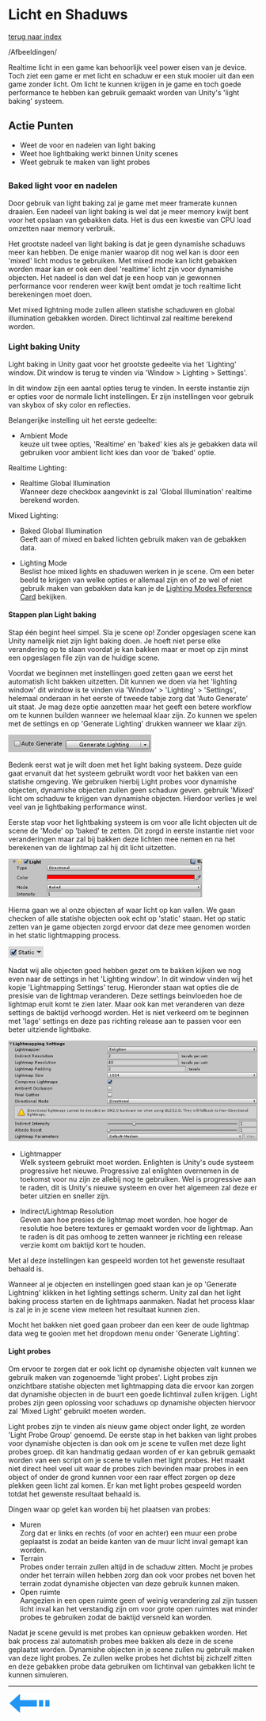 # Licht en Shaduws
[terug naar index](/Index.md#unity-settings)  

/Afbeeldingen/

Realtime licht in een game kan behoorlijk veel power eisen van je device. Toch ziet een game er met licht en schaduw er een stuk mooier uit 
dan een game zonder licht. Om licht te kunnen krijgen in je game en toch goede performance te hebben kan gebruik gemaakt worden van Unity's 
'light baking' systeem.  

## Actie Punten
* Weet de voor en nadelen van light baking
* Weet hoe lightbaking werkt binnen Unity scenes
* Weet gebruik te maken van light probes
##  

### Baked light voor en nadelen 

Door gebruik van light baking zal je game met meer framerate kunnen draaien. Een nadeel van light baking is wel dat je meer memory kwijt bent voor 
het opslaan van gebakken data. Het is dus een kwestie van CPU load omzetten naar memory verbruik.

Het grootste nadeel van light baking is dat je geen dynamishe schaduws meer kan hebben. De enige manier waarop dit nog wel kan is door een 'mixed' 
licht modus te gebruiken. Met mixed mode kan licht gebakken worden maar kan er ook een deel 'realtime' licht zijn voor dynamishe objecten. Het nadeel 
is dan wel dat je een hoop van je gewonnen performance voor renderen weer kwijt bent omdat je toch realtime licht berekeningen moet doen.

Met mixed lightning mode zullen alleen statishe schaduwen en global illumination gebakken worden. Direct lichtinval zal realtime berekend worden.  

### Light baking Unity

Light baking in Unity gaat voor het grootste gedeelte via het 'Lighting' window. Dit window is terug te vinden via 'Window > Lighting > Settings'.  

In dit window zijn een aantal opties terug te vinden. In eerste instantie zijn er opties voor de normale licht instellingen. Er zijn instellingen 
voor gebruik van skybox of sky color en reflecties.  

Belangerijke instelling uit het eerste gedeelte:  
* Ambient Mode  
keuze uit twee opties, 'Realtime' en 'baked' kies als je gebakken data wil gebruiken voor ambient licht kies dan voor de 'baked' optie.

Realtime Lighting:   
* Realtime Global Illumination  
Wanneer deze checkbox aangevinkt is zal 'Global Illumination' realtime berekend worden.

Mixed Lighting:   
* Baked Global Illumination  
Geeft aan of mixed en baked lichten gebruik maken van de gebakken data.  

* Lighting Mode  
Beslist hoe mixed lights en shaduwen werken in je scene. Om een beter beeld te krijgen van welke opties er allemaal zijn en of ze wel of niet gebruik 
maken van gebakken data kan je de [Lighting Modes Reference Card](/UnitySettings/LightingModesCard.md) bekijken.  

#### Stappen plan Light baking  

Stap één begint heel simpel. Sla je scene op! Zonder opgeslagen scene kan Unity namelijk niet zijn light baking doen. Je hoeft niet perse elke verandering op te slaan 
voordat je kan bakken maar er moet op zijn minst een opgeslagen file zijn van de huidige scene.  

Voordat we beginnen met instellingen goed zetten gaan we eerst het automatish licht bakken uitzetten. Dit kunnen we doen via het 'lighting window' 
dit window is te vinden via 'Window' > 'Lighting' > 'Settings', helemaal onderaan in het eerste of tweede tabje zorg dat 'Auto Generate' uit staat. 
Je mag deze optie aanzetten maar het geeft een betere workflow om te kunnen builden wanneer we helemaal klaar zijn. Zo kunnen we spelen met de 
settings en op 'Generate Lighting' drukken wanneer we klaar zijn.  

![LichtShaduw_AutoGenerate](/Afbeeldingen/LichtShaduw_AutoGenerate.png)  

Bedenk eerst wat je wilt doen met het light baking systeem. Deze guide gaat ervanuit dat het systeem gebruikt wordt voor het bakken van een statishe 
omgeving. We gebruiken hierbij Light probes voor dynamishe objecten, dynamishe objecten zullen geen schaduw geven. gebruik 'Mixed' licht om schaduw 
te krijgen van dynamishe objecten. Hierdoor verlies je wel veel van je lightbaking performance winst.

Eerste stap voor het lightbaking systeem is om voor alle licht objecten uit de scene de 'Mode' op 'baked' te zetten. Dit zorgd in eerste instantie 
niet voor veranderingen maar zal bij bakken deze lichten mee nemen en na het berekenen van de lightmap zal hij dit licht uitzetten.  

![LichtShaduw_BakedMode](/Afbeeldingen/LichtShaduw_BakedMode.png)  

Hierna gaan we al onze objecten af waar licht op kan vallen. We gaan checken of alle statishe objecten ook echt op 'static' staan. Het op static 
zetten van je game objecten zorgd ervoor dat deze mee genomen worden in het static lightmapping process. 

![LichShaduw_StaticObjects](/Afbeeldingen/LichShaduw_StaticObjects.png)  

Nadat wij alle objecten goed hebben gezet om te bakken kijken we nog even naar de settings in het 'Lighting window'. In dit window vinden wij het kopje 'Lightmapping Settings' 
terug. Hieronder staan wat opties die de presisie van de lightmap veranderen. Deze settings beinvloeden hoe de lightmap eruit komt te zien later. Maar ook kan met 
veranderen van deze settings de baktijd verhoogd worden. Het is niet verkeerd om te beginnen met 'lage' settings en deze pas richting release aan te passen voor 
een beter uitziende lightbake.  

![LichtShaduw_LightmappingSettings](/Afbeeldingen/LichtShaduw_LightmappingSettings.png)  

* Lightmapper  
Welk systeem gebruikt moet worden. Enlighten is Unity's oude systeem progressive het nieuwe. Progressive zal enlighten overnemen in de toekomst voor nu zijn ze allebij nog 
te gebruiken. Wel is progressive aan te raden, dit is Unity's nieuwe systeem en over het algemeen zal deze er beter uitzien en sneller zijn.  

* Indirect/Lightmap Resolution  
Geven aan hoe presies de lightmap moet worden. hoe hoger de resolutie hoe betere textures er gemaakt worden voor de lightmap. Aan te raden is dit pas omhoog te zetten 
wanneer je richting een release verzie komt om baktijd kort te houden.  

Met al deze instellingen kan gespeeld worden tot het gewenste resultaat behaald is.

Wanneer al je objecten en instellingen goed staan kan je op 'Generate Lightning' klikken in het lighting settings scherm. Unity zal dan het light baking process starten
en de lightmaps aanmaken. Nadat het process klaar is zal je in je scene view meteen het resultaat kunnen zien.  

Mocht het bakken niet goed gaan probeer dan een keer de oude lightmap data weg te gooien met het dropdown menu onder 'Generate Lighting'.

#### Light probes

Om ervoor te zorgen dat er ook licht op dynamishe objecten valt kunnen we gebruik maken van zogenoemde 'light probes'. Light probes zijn onzichtbare statishe objecten met 
lightmapping data die ervoor kan zorgen dat dynamishe objecten in de buurt een goede lichtinval zullen krijgen. Light probes zijn geen oplossing voor schaduws op dynamishe 
objecten hiervoor zal 'Mixed Light' gebruikt moeten worden. 

Light probes zijn te vinden als nieuw game object onder light, ze worden 'Light Probe Group' genoemd. De eerste stap in het bakken van light probes voor dynamishe 
objecten is dan ook om je scene te vullen met deze light probes groep. dit kan handmatig gedaan worden of er kan gebruik gemaakt worden van een script om je scene 
te vullen met light probes. Het maakt niet direct heel veel uit waar de probes zich bevinden maar probes in een object of onder de grond kunnen voor een raar 
effect zorgen op deze plekken geen licht zal komen. Er kan met light probes gespeeld worden totdat het gewenste resultaat behaald is.  

Dingen waar op gelet kan worden bij het plaatsen van probes:  

* Muren  
Zorg dat er links en rechts (of voor en achter) een muur een probe geplaatst is zodat an beide kanten van de muur licht inval gemapt kan worden.  
* Terrain  
Probes onder terrain zullen altijd in de schaduw zitten. Mocht je probes onder het terrain willen hebben zorg dan ook voor probes net boven het terrain zodat 
dynamishe objecten van deze gebruik kunnen maken.  
* Open ruimte  
Aangezien in een open ruimte geen of weinig verandering zal zijn tussen licht inval kan het verstandig zijn om voor grote open ruimtes wat minder probes te gebruiken 
zodat de baktijd versneld kan worden.  

Nadat je scene gevuld is met probes kan opnieuw gebakken worden. Het bak process zal automatish probes mee bakken als deze in de scene geplaatst worden. Dynamishe 
objecten in je scene zullen nu gebruik maken van deze light probes. Ze zullen welke probes het dichtst bij zichzelf zitten en deze gebakken probe data gebruiken 
om lichtinval van gebakken licht te kunnen simuleren.  

---
[![Last Page](/Afbeeldingen/Arrow_back_small.png)](/UnitySettings/Physics.md)